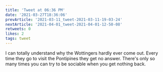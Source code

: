 ```yaml
---
title: 'Tweet at 06:36 PM'
date: '2021-03-27T18:36:06'
prevArticle: '2021-03-11_tweet-2021-03-11-19-03-24'
nextArticle: '2021-04-01_tweet-2021-04-01-12-50-08'
retweets: 0
likes: 2
tags: tweet
---
```

I can totally understand why the Wottingers hardly ever come out. Every time they go to visit the Pontipines they get no answer. There's only so many times you can try to be sociable when you get nothing back.
